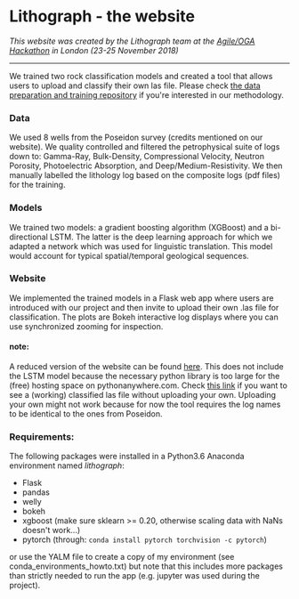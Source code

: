 # Lithograph - the website

*This website was created by the Lithograph team at the [Agile/OGA Hackathon](https://events.agilescientific.com/event/oga-lon-hackathon) in London (23-25 November 2018)*

---
We trained two rock classification models and created a tool that allows users to upload and classify their own las file. Please check [the data preparation and training repository](https://github.com/roliveira/lithograph) if you're interested in our methodology.

### Data
We used 8 wells from the Poseidon survey (credits mentioned on our website). We quality controlled and filtered the petrophysical suite of logs down to: Gamma-Ray, Bulk-Density, Compressional Velocity, Neutron Porosity, Photoelectric Absorption, and Deep/Medium-Resistivity. We then manually labelled  the lithology log based on the composite logs (pdf files) for the training.

### Models
We trained two models: a gradient boosting algorithm (XGBoost) and a bi-directional LSTM. The latter is the deep learning approach for which we adapted a network which was used for linguistic translation. This model would account for typical spatial/temporal geological sequences.

### Website
We implemented the trained models in a Flask web app where users are introduced with our project and then invite to upload their own .las file for classification. The plots are Bokeh interactive log displays where you can use synchronized zooming for inspection.

#### note:
A reduced version of the website can be found [here](https://lithograph.pythonanywhere.com/). This does not include the LSTM model because the necessary python library is too large for the (free) hosting space on pythonanywhere.com. Check [this link](https://lithograph.pythonanywhere.com/classify-Pharos_1.las#logdisplay) if you want to see a (working) classified las file without uploading your own. Uploading your own might not work because for now the tool requires the log names to be identical to the ones from Poseidon.

### Requirements:
The following packages were installed in a Python3.6 Anaconda environment named *lithograph*:
* Flask
* pandas
* welly
* bokeh
* xgboost (make sure sklearn >= 0.20, otherwise scaling data with NaNs doesn't work...)
* pytorch (through: `conda install pytorch torchvision -c pytorch`)

or use the YALM file to create a copy of my environment (see conda_environments_howto.txt) but note that this includes more packages than strictly needed to run the app (e.g. jupyter was used during the project).
